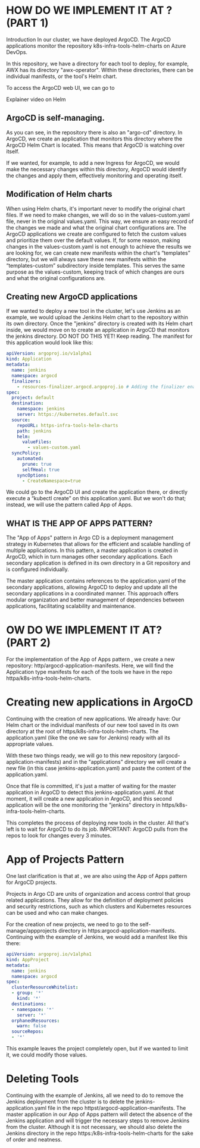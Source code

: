 # HOW DO WE IMPLEMENT IT AT ? (PART 1)
Introduction
In our  cluster, we have deployed ArgoCD. The ArgoCD applications monitor the repository k8s-infra-tools-helm-charts on Azure DevOps.

In this repository, we have a directory for each tool to deploy, for example, AWX has its directory "awx-operator". Within these directories, there can be individual manifests, or the tool's Helm chart.

To access the ArgoCD web UI, we can go to

Explainer video on Helm

## ArgoCD is self-managing.
As you can see, in the repository there is also an "argo-cd" directory. In ArgoCD, we create an application that monitors this directory where the ArgoCD Helm Chart is located. This means that ArgoCD is watching over itself.

If we wanted, for example, to add a new Ingress for ArgoCD, we would make the necessary changes within this directory, ArgoCD would identify the changes and apply them, effectively monitoring and operating itself.



## Modification of Helm charts
When using Helm charts, it's important never to modify the original chart files.
If we need to make changes, we will do so in the values-custom.yaml file, never in the original values.yaml. This way, we ensure an easy record of the changes we made and what the original chart configurations are.
The ArgoCD applications we create are configured to fetch the custom values and prioritize them over the default values.
If, for some reason, making changes in the values-custom.yaml is not enough to achieve the results we are looking for, we can create new manifests within the chart's “templates” directory, but we will always save these new manifests within the “templates-custom” subdirectory inside templates. This serves the same purpose as the values-custom, keeping track of which changes are ours and what the original configurations are.

## Creating new ArgoCD applications
If we wanted to deploy a new tool in the cluster, let's use Jenkins as an example, we would upload the Jenkins Helm chart to the repository within its own directory.
Once the "jenkins" directory is created with its Helm chart inside, we would move on to create an application in ArgoCD that monitors the jenkins directory. DO NOT DO THIS YET! Keep reading.
The manifest for this application would look like this:

```yaml
apiVersion: argoproj.io/v1alpha1
kind: Application
metadata:
  name: jenkins
  namespace: argocd
  finalizers:
    - resources-finalizer.argocd.argoproj.io # Adding the finalizer enables cascading deletes when implementing the App of Apps pattern. If this isn't used, when you remove the application yaml from git, the application will be removed from ArgoCD but the resources will remain active in the cluster
spec:
  project: default
  destination:
    namespace: jenkins
    server: https://kubernetes.default.svc
  source:
    repoURL: https-infra-tools-helm-charts
    path: jenkins
    helm:
      valueFiles:
        - values-custom.yaml
  syncPolicy:
    automated:
      prune: true
      selfHeal: true
    syncOptions:
      - CreateNamespace=true

```

We could go to the ArgoCD UI and create the application there, or directly execute a “kubectl create” on this application.yaml. But we won't do that; instead, we will use the pattern called App of Apps.

## WHAT IS THE APP OF APPS PATTERN?
The "App of Apps" pattern in Argo CD is a deployment management strategy in Kubernetes that allows for the efficient and scalable handling of multiple applications.
In this pattern, a master application is created in ArgoCD, which in turn manages other secondary applications. Each secondary application is defined in its own directory in a Git repository and is configured individually.

The master application contains references to the application.yaml of the secondary applications, allowing ArgoCD to deploy and update all the secondary applications in a coordinated manner. This approach offers modular organization and better management of dependencies between applications, facilitating scalability and maintenance.


# OW DO WE IMPLEMENT IT AT? (PART 2)
For the implementation of the App of Apps pattern , we create a new repository: http/argocd-application-manifests.
Here, we will find the Application type manifests for each of the tools we have in the repo httpa/k8s-infra-tools-helm-charts.

# Creating new applications in ArgoCD
Continuing with the creation of new applications. We already have:
Our Helm chart or the individual manifests of our new tool saved in its own directory at the root of https/k8s-infra-tools-helm-charts.
The application.yaml (like the one we saw for Jenkins) ready with all its appropriate values.

With these two things ready, we will go to this new repository (argocd-application-manifests) and in the "applications" directory we will create a new file (in this case jenkins-application.yaml) and paste the content of the application.yaml.

Once that file is committed, it's just a matter of waiting for the master application in ArgoCD to detect this jenkins-application.yaml. At that moment, it will create a new application in ArgoCD, and this second application will be the one monitoring the "jenkins" directory in https/k8s-infra-tools-helm-charts.

This completes the process of deploying new tools in the cluster. All that's left is to wait for ArgoCD to do its job.
IMPORTANT: ArgoCD pulls from the repos to look for changes every 3 minutes.

# App of Projects Pattern
One last clarification is that at , we are also using the App of Apps pattern for ArgoCD projects.

Projects in Argo CD are units of organization and access control that group related applications. They allow for the definition of deployment policies and security restrictions, such as which clusters and Kubernetes resources can be used and who can make changes.

For the creation of new projects, we need to go to the self-manage/appprojects directory in https:argocd-application-manifests. Continuing with the example of Jenkins, we would add a manifest like this there:

```yaml
apiVersion: argoproj.io/v1alpha1
kind: AppProject
metadata:
  name: jenkins
  namespace: argocd
spec:
  clusterResourceWhitelist:
  - group: '*'
    kind: '*'
  destinations:
  - namespace: '*'
    server: '*'
  orphanedResources:
    warn: false
  sourceRepos:
  - '*'
```

This example leaves the project completely open, but if we wanted to limit it, we could modify those values.

# Deleting Tools
Continuing with the example of Jenkins, all we need to do to remove the Jenkins deployment from the cluster is to delete the jenkins-application.yaml file in the repo httpst/argocd-application-manifests.
The master application in our App of Apps pattern will detect the absence of the Jenkins application and will trigger the necessary steps to remove Jenkins from the cluster.
Although it is not necessary, we should also delete the Jenkins directory in the repo https:/k8s-infra-tools-helm-charts for the sake of order and neatness.